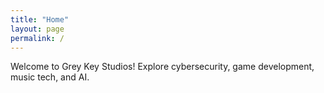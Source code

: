 ```yaml
---
title: "Home"
layout: page
permalink: /
---
```


Welcome to Grey Key Studios! Explore cybersecurity, game development, music tech, and AI.
